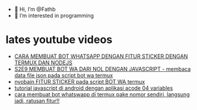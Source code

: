 - 👋 Hi, I’m @Fathb
- 👀 I’m interested in programming

# lates youtube videos
<!-- YOUTUBE:START -->
- [CARA MEMBUAT BOT WHATSAPP DENGAN FITUR STICKER DENGAN TERMUX DAN NODEJS](https://www.youtube.com/watch?v=DUyl_g4m8l0)
- [S2E9 MEMBUAT BOT WA DARI NOL DENGAN JAVASCRIPT - membaca data file json pada script bot wa termux](https://www.youtube.com/watch?v=QoM7TpFOrKk)
- [nyobain FITUR STICKER pada script BOT WA termux](https://www.youtube.com/watch?v=XA8SlBKBbuU)
- [tutorial javascript di android dengan aplikasi acode 04 variables](https://www.youtube.com/watch?v=vZ1FsIfwon8)
- [cara membuat bot whatswapp di termux pake nomor sendiri, langsung jadi, ratusan fitur!!](https://www.youtube.com/watch?v=EovYAqpLbcA)
<!-- YOUTUBE:END -->

<!---
Fathb/Fathb is a ✨ special ✨ repository because its `README.md` (this file) appears on your GitHub profile.
You can click the Preview link to take a look at your changes.
--->
